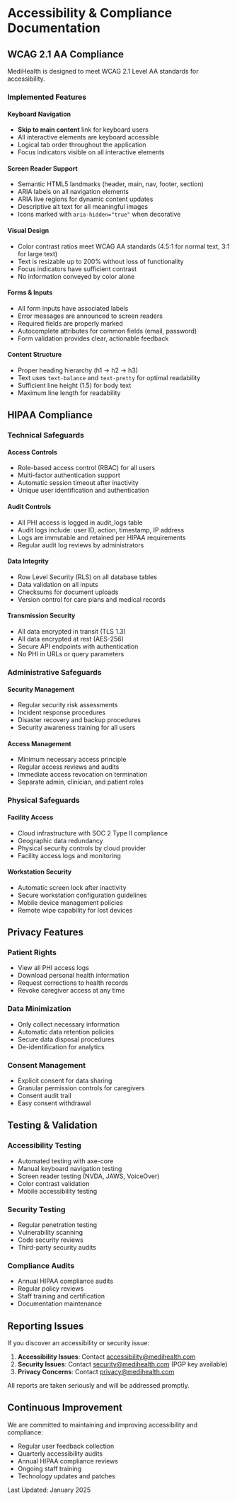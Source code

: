 # Accessibility & Compliance Documentation

## WCAG 2.1 AA Compliance

MediHealth is designed to meet WCAG 2.1 Level AA standards for accessibility.

### Implemented Features

#### Keyboard Navigation
- **Skip to main content** link for keyboard users
- All interactive elements are keyboard accessible
- Logical tab order throughout the application
- Focus indicators visible on all interactive elements

#### Screen Reader Support
- Semantic HTML5 landmarks (header, main, nav, footer, section)
- ARIA labels on all navigation elements
- ARIA live regions for dynamic content updates
- Descriptive alt text for all meaningful images
- Icons marked with `aria-hidden="true"` when decorative

#### Visual Design
- Color contrast ratios meet WCAG AA standards (4.5:1 for normal text, 3:1 for large text)
- Text is resizable up to 200% without loss of functionality
- Focus indicators have sufficient contrast
- No information conveyed by color alone

#### Forms & Inputs
- All form inputs have associated labels
- Error messages are announced to screen readers
- Required fields are properly marked
- Autocomplete attributes for common fields (email, password)
- Form validation provides clear, actionable feedback

#### Content Structure
- Proper heading hierarchy (h1 → h2 → h3)
- Text uses `text-balance` and `text-pretty` for optimal readability
- Sufficient line height (1.5) for body text
- Maximum line length for readability

## HIPAA Compliance

### Technical Safeguards

#### Access Controls
- Role-based access control (RBAC) for all users
- Multi-factor authentication support
- Automatic session timeout after inactivity
- Unique user identification and authentication

#### Audit Controls
- All PHI access is logged in audit_logs table
- Audit logs include: user ID, action, timestamp, IP address
- Logs are immutable and retained per HIPAA requirements
- Regular audit log reviews by administrators

#### Data Integrity
- Row Level Security (RLS) on all database tables
- Data validation on all inputs
- Checksums for document uploads
- Version control for care plans and medical records

#### Transmission Security
- All data encrypted in transit (TLS 1.3)
- All data encrypted at rest (AES-256)
- Secure API endpoints with authentication
- No PHI in URLs or query parameters

### Administrative Safeguards

#### Security Management
- Regular security risk assessments
- Incident response procedures
- Disaster recovery and backup procedures
- Security awareness training for all users

#### Access Management
- Minimum necessary access principle
- Regular access reviews and audits
- Immediate access revocation on termination
- Separate admin, clinician, and patient roles

### Physical Safeguards

#### Facility Access
- Cloud infrastructure with SOC 2 Type II compliance
- Geographic data redundancy
- Physical security controls by cloud provider
- Facility access logs and monitoring

#### Workstation Security
- Automatic screen lock after inactivity
- Secure workstation configuration guidelines
- Mobile device management policies
- Remote wipe capability for lost devices

## Privacy Features

### Patient Rights
- View all PHI access logs
- Download personal health information
- Request corrections to health records
- Revoke caregiver access at any time

### Data Minimization
- Only collect necessary information
- Automatic data retention policies
- Secure data disposal procedures
- De-identification for analytics

### Consent Management
- Explicit consent for data sharing
- Granular permission controls for caregivers
- Consent audit trail
- Easy consent withdrawal

## Testing & Validation

### Accessibility Testing
- Automated testing with axe-core
- Manual keyboard navigation testing
- Screen reader testing (NVDA, JAWS, VoiceOver)
- Color contrast validation
- Mobile accessibility testing

### Security Testing
- Regular penetration testing
- Vulnerability scanning
- Code security reviews
- Third-party security audits

### Compliance Audits
- Annual HIPAA compliance audits
- Regular policy reviews
- Staff training and certification
- Documentation maintenance

## Reporting Issues

If you discover an accessibility or security issue:

1. **Accessibility Issues**: Contact accessibility@medihealth.com
2. **Security Issues**: Contact security@medihealth.com (PGP key available)
3. **Privacy Concerns**: Contact privacy@medihealth.com

All reports are taken seriously and will be addressed promptly.

## Continuous Improvement

We are committed to maintaining and improving accessibility and compliance:

- Regular user feedback collection
- Quarterly accessibility audits
- Annual HIPAA compliance reviews
- Ongoing staff training
- Technology updates and patches

Last Updated: January 2025

